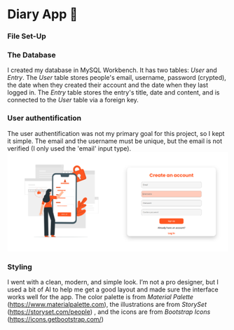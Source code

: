 # Diary App 📖

### File Set-Up


### The Database
I created my database in MySQL Workbench. It has two tables: *User* and *Entry*.
The *User* table stores people's email, username, password (crypted), the date when they created their account and the date when they last logged in.
The *Entry* table stores the entry's title, date and content, and is connected to the *User* table via a foreign key.

### User authentification
The user authentification was not my primary goal for this project, so I kept it simple. The email and the username must be unique, but the email is not verified (I only used the 'email' input type).  
![Screenshot of the project interface](assets/screenshot1.png)

### Styling
I went with a clean, modern, and simple look. I’m not a pro designer, but I used a bit of AI to help me get a good layout and made sure the interface works well for the app. 
The color palette is from *Material Palette* (https://www.materialpalette.com), the illustrations are from *StorySet* (https://storyset.com/people) , and the icons are from *Bootstrap Icons* (https://icons.getbootstrap.com/)

